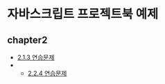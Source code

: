 # 자바스크립트 프로젝트북 예제

## chapter2
- [2.1.3 연습문제](https://github.com/fireworks80/javascript-project-book/blob/master/2.1.3/index.html)
- - [2.2.4 연습문제](https://github.com/fireworks80/javascript-project-book/blob/master/2.2.4/index.html)